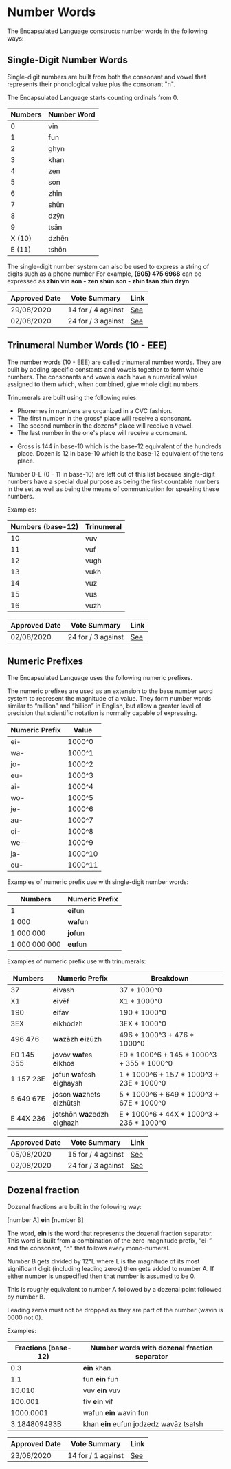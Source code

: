 # Number Words

The Encapsulated Language constructs number words in the following ways:

## Single-Digit Number Words

Single-digit numbers are built from both the consonant and vowel that
represents their phonological value plus the consonant "n".

The Encapsulated Language starts counting ordinals from 0.

| Numbers | Number Word |
| ------- | ----------- |
| 0       | vin         |
| 1       | fun         |
| 2       | ghyn        |
| 3       | khan        |
| 4       | zen         |
| 5       | son         |
| 6       | zhīn        |
| 7       | shūn        |
| 8       | dzȳn        |
| 9       | tsān        |
| X (10)  | dzhēn       |
| E (11)  | tshōn       |

The single-digit number system can also be used to express a string of digits
such as a phone number
For example, **(605) 475 6968** can be expressed as **zhīn vin son - zen shūn
son - zhīn tsān zhīn dzȳn**

| Approved Date |    Vote Summary    | Link                                                                                                            |
| ------------- | :----------------: | --------------------------------------------------------------------------------------------------------------- |
| 29/08/2020    | 14 for / 4 against | [See](https://www.reddit.com/r/EncapsulatedLanguage/comments/ihfgp0/official_proposal_vote_to_officialize_the/) |
| 02/08/2020    | 24 for / 3 against | [See](https://www.reddit.com/r/EncapsulatedLanguage/comments/i12ryt/official_proposal_vote_to_officialize_a/)   |

## Trinumeral Number Words (10 - EEE)

The number words (10 - EEE) are called trinumeral number words. They are built
by adding specific constants and vowels together to form whole numbers. The
consonants and vowels each have a numerical value assigned to them which, when
combined, give whole digit numbers.

Trinumerals are built using the following rules:

- Phonemes in numbers are organized in a CVC fashion.
- The first number in the gross\* place will receive a consonant.
- The second number in the dozens\* place will receive a vowel.
- The last number in the one's place will receive a consonant.

* Gross is 144 in base-10 which is the base-12 equivalent of the hundreds
place. Dozen is 12 in base-10 which is the base-12 equivalent of the tens
place.

Number 0-E (0 - 11 in base-10) are left out of this list because single-digit
numbers have a special dual purpose as being the first countable numbers in the
set as well as being the means of communication for speaking these numbers.

Examples:

| Numbers (base-12) | Trinumeral |
| ----------------- | ---------- |
| 10                | vuv        |
| 11                | vuf        |
| 12                | vugh       |
| 13                | vukh       |
| 14                | vuz        |
| 15                | vus        |
| 16                | vuzh       |

| Approved Date |    Vote Summary    | Link                                                                                                          |
| ------------- | :----------------: | ------------------------------------------------------------------------------------------------------------- |
| 02/08/2020    | 24 for / 3 against | [See](https://www.reddit.com/r/EncapsulatedLanguage/comments/i12ryt/official_proposal_vote_to_officialize_a/) |

## Numeric Prefixes

The Encapsulated Language uses the following numeric prefixes.

The numeric prefixes are used as an extension to the base number word system to
represent the magnitude of a value. They form number words similar to “million”
and “billion” in English, but allow a greater level of precision that
scientific notation is normally capable of expressing.

| Numeric Prefix | Value   |
| -------------- | ------- |
| ei-            | 1000^0  |
| wa-            | 1000^1  |
| jo-            | 1000^2  |
| eu-            | 1000^3  |
| ai-            | 1000^4  |
| wo-            | 1000^5  |
| je-            | 1000^6  |
| au-            | 1000^7  |
| oi-            | 1000^8  |
| we-            | 1000^9  |
| ja-            | 1000^10 |
| ou-            | 1000^11 |

Examples of numeric prefix use with single-digit number words:

| Numbers       | Numeric Prefix |
| ------------- | -------------- |
| 1             | **ei**fun      |
| 1 000         | **wa**fun      |
| 1 000 000     | **jo**fun      |
| 1 000 000 000 | **eu**fun      |

Examples of numeric prefix use with trinumerals:

| Numbers    | Numeric Prefix                      | Breakdown                                    |
| ---------- | ----------------------------------- | -------------------------------------------- |
| 37         | **ei**vash                          | 37 \* 1000^0                                 |
| X1         | **ei**vēf                           | X1 \* 1000^0                                 |
| 190        | **ei**fāv                           | 190 \* 1000^0                                |
| 3EX        | **ei**khōdzh                        | 3EX \* 1000^0                                |
| 496 476    | **wa**zāzh **ei**zūzh               | 496 \* 1000^3 + 476 \* 1000^0                |
| E0 145 355 | **jo**vōv **wa**fes **ei**khos      | E0 \* 1000^6 + 145 \* 1000^3 + 355 \* 1000^0 |
| 1 157 23E  | **jo**fun **wa**fosh **ei**ghaysh   | 1 \* 1000^6 + 157 \* 1000^3 + 23E \* 1000^0  |
| 5 649 67E  | **jo**son **wa**zhets **ei**zhūtsh  | 5 \* 1000^6 + 649 \* 1000^3 + 67E \* 1000^0  |
| E 44X 236  | **jo**tshōn **wa**zedzh **ei**ghazh | E \* 1000^6 + 44X \* 1000^3 + 236 \* 1000^0  |

| Approved Date |    Vote Summary    | Link                                                                                                               |
| ------------- | :----------------: | ------------------------------------------------------------------------------------------------------------------ |
| 05/08/2020    | 15 for / 4 against | [See](https://www.reddit.com/r/EncapsulatedLanguage/comments/i2ttzh/official_proposal_vote_to_change_the_numeric/) |
| 02/08/2020    | 24 for / 3 against | [See](https://www.reddit.com/r/EncapsulatedLanguage/comments/i12ryt/official_proposal_vote_to_officialize_a/)      |

## Dozenal fraction

Dozenal fractions are built in the following way:

[number A] **ein** [number B]

The word, **ein** is the word that represents the dozenal fraction separator. This word is built from a combination of the zero-magnitude prefix, “ei-” and the consonant, "n" that follows every mono-numeral.

Number B gets divided by 12^L where L is the magnitude of its most significant digit (including leading zeros) then gets added to number A. If either number is unspecified then that number is assumed to be 0.

This is roughly equivalent to number A followed by a dozenal point followed by number B.

Leading zeros must not be dropped as they are part of the number (wavin is 0000 not 0).

Examples:

| Fractions (base-12) | Number words with dozenal fraction separator |
| ------------------- | -------------------------------------------- |
| 0.3                 | **ein** khan                                 |
| 1.1                 | fun **ein** fun                              |
| 10.010              | vuv **ein** vuv                              |
| 100.001             | fiv **ein** vif                              |
| 1000.0001           | wafun **ein** wavin fun                      |
| 3.184809493B        | khan **ein** eufun jodzedz wavāz tsatsh      |

| Approved Date |    Vote Summary    | Link                                                                                                                  |
| ------------- | :----------------: | --------------------------------------------------------------------------------------------------------------------- |
| 23/08/2020    | 14 for / 1 against | [See](https://www.reddit.com/r/EncapsulatedLanguage/comments/idojet/official_proposal_vote_to_officialize_a_dozenal/) |
